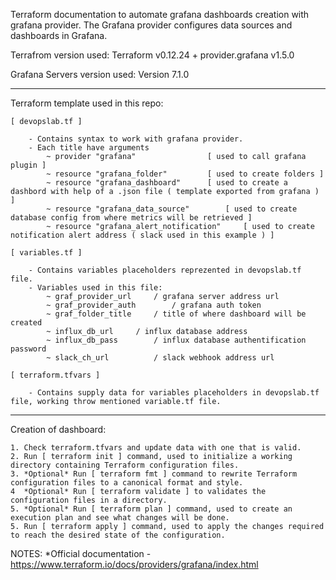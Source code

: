 Terraform documentation to automate grafana dashboards creation with grafana provider.
The Grafana provider configures data sources and dashboards in Grafana.

Terrafrom version used: 
		Terraform v0.12.24
		+ provider.grafana v1.5.0
		
Grafana Servers version used:
		Version 7.1.0

-------------------------------------------------
Terraform template used in this repo:

	[ devopslab.tf ]
		
		- Contains syntax to work with grafana provider.
		- Each title have arguments
			~ provider "grafana"				[ used to call grafana plugin ]
			~ resource "grafana_folder"			[ used to create folders ]
			~ resource "grafana_dashboard"		[ used to create a dashbord with help of a .json file ( template exported from grafana ) ]
			~ resource "grafana_data_source"		[ used to create database config from where metrics will be retrieved ]
			~ resource "grafana_alert_notification" 	[ used to create notification alert address ( slack used in this example ) ]
		
	[ variables.tf ]
	
		- Contains variables placeholders reprezented in devopslab.tf file.
		- Variables used in this file:
			~ graf_provider_url		/ grafana server address url
			~ graf_provider_auth		/ grafana auth token
			~ graf_folder_title		/ title of where dashboard will be created
			~ influx_db_url		/ influx database address
			~ influx_db_pass		/ influx database authentification password
			~ slack_ch_url			/ slack webhook address url

	[ terraform.tfvars ]
		
		- Contains supply data for variables placeholders in devopslab.tf file, working throw mentioned variable.tf file.
----------------------------------------------

Creation of dashboard:
	
	1. Check terraform.tfvars and update data with one that is valid.
	2. Run [ terraform init ] command, used to initialize a working directory containing Terraform configuration files.
	3. *Optional* Run [ terraform fmt ] command to rewrite Terraform configuration files to a canonical format and style. 
	4  *Optional* Run [ terraform validate ] to validates the configuration files in a directory.
	5. *Optional* Run [ terraform plan ] command, used to create an execution plan and see what changes will be done.
	5. Run [ terraform apply ] command, used to apply the changes required to reach the desired state of the configuration.


NOTES:
	*Official documentation - https://www.terraform.io/docs/providers/grafana/index.html
